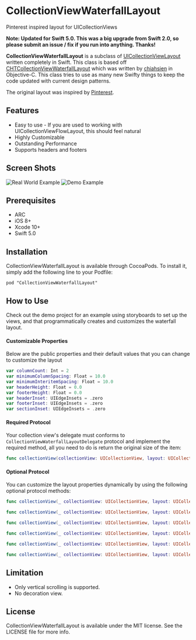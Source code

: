 CollectionViewWaterfallLayout
========================

Pinterest inspired layout for UICollectionViews

**Note: Updated for Swift 5.0. This was a big upgrade from Swift 2.0, so please submit an issue / fix if you run into anything. Thanks!**

**CollectionViewWaterfallLayout** is a subclass of [UICollectionViewLayout](https://developer.apple.com/library/ios/documentation/uikit/reference/UICollectionViewLayout_class/Reference/Reference.html) written completely in Swift. This class is based off [CHTCollectionViewWaterfallLayout](https://github.com/chiahsien/CHTCollectionViewWaterfallLayout) which was written by [chiahsien](https://github.com/chiahsien) in Objective-C. This class tries to use as many new Swifty things to keep the code updated with current design patterns.

The original layout was inspired by [Pinterest](http://www.pinterest.com/).

Features
-----------
* Easy to use - If you are used to working with UICollectionViewFlowLayout, this should feel natural
* Highly Customizable
* Outstanding Performance
* Supports headers and footers

Screen Shots
-----------
![Real World Example](/Screenshots/RealWorldExample.png?raw=true "Real World Example") 
![Demo Example](/Screenshots/DemoExample.png?raw=true "Demo Example")

Prerequisites
-----------
* ARC
* iOS 8+
* Xcode 10+
* Swift 5.0

Installation
-----------
CollectionViewWaterfallLayout is available through CocoaPods. To install it, simply add the following line to your Podfile:
```
pod "CollectionViewWaterfallLayout"
```

How to Use
-----------
Check out the demo project for an example using storyboards to set up the views, and that programmatically creates and customizes the waterfall layout.

#### Customizable Properties
Below are the public properties and their default values that you can change to customize the layout
``` swift
var columnCount: Int = 2
var minimumColumnSpacing: Float = 10.0
var minimumInteritemSpacing: Float = 10.0
var headerHeight: Float = 0.0
var footerHeight: Float = 0.0
var headerInset: UIEdgeInsets = .zero
var footerInset: UIEdgeInsets = .zero
var sectionInset: UIEdgeInsets = .zero
```

#### Required Protocol
Your collection view's delegate must conforms to `CollectionViewWaterfallLayoutDelegate` protocol and implement the required method, all you need to do is return the original size of the item:

``` swift
func collectionView(collectionView: UICollectionView, layout: UICollectionViewLayout, sizeForItemAtIndexPath indexPath: NSIndexPath) -> CGSize
```

#### Optional Protocol
You can customize the layout properties dynamically by using the following optional protocol methods:

``` swift
func collectionView(_ collectionView: UICollectionView, layout: UICollectionViewLayout, heightForHeaderInSection section: Int) -> Float

func collectionView(_ collectionView: UICollectionView, layout: UICollectionViewLayout, heightForFooterInSection section: Int) -> Float

func collectionView(_ collectionView: UICollectionView, layout: UICollectionViewLayout, insetForSection section: Int) -> UIEdgeInsets

func collectionView(_ collectionView: UICollectionView, layout: UICollectionViewLayout, insetForHeaderInSection section: Int) -> UIEdgeInsets

func collectionView(_ collectionView: UICollectionView, layout: UICollectionViewLayout, insetForFooterInSection section: Int) -> UIEdgeInsets

func collectionView(_ collectionView: UICollectionView, layout: UICollectionViewLayout, minimumInteritemSpacingForSection section: Int) -> Float
```

Limitation
----------
* Only vertical scrolling is supported.
* No decoration view.

License
-------
CollectionViewWaterfallLayout is available under the MIT license. See the LICENSE file for more info.
